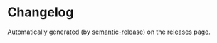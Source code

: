 # Changelog

Automatically generated (by [semantic-release](https://github.com/semantic-release/semantic-release)) on the [releases page](https://github.com/iamturns/create-exposed-app/releases).
